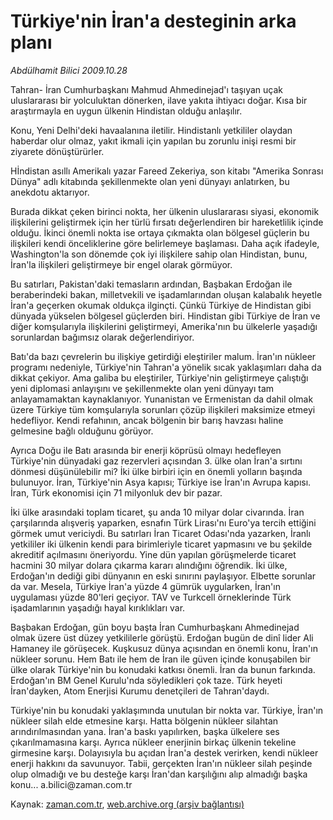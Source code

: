 # Türkiye'nin İran'a desteginin arka planı

*Abdülhamit Bilici 2009.10.28*

<tr><td class="metin" colspan="2" style="padding-top: 20px; padding-left: 5px; ">Tahran- İran Cumhurbaşkanı Mahmud Ahmedinejad'ı taşıyan uçak uluslararası bir yolculuktan dönerken, ilave yakıta ihtiyacı doğar. Kısa bir araştırmayla en uygun ülkenin Hindistan olduğu anlaşılır.</td></tr><tr><td class="metin" colspan="2" style="padding-top: 20px; padding-left: 5px; "><p> Konu, Yeni Delhi'deki havaalanına iletilir. Hindistanlı yetkililer olaydan haberdar olur olmaz, yakıt ikmali için yapılan bu zorunlu inişi resmi bir ziyarete dönüştürürler.
<p> Hİndistan asıllı Amerikalı yazar Fareed Zekeriya, son kitabı "Amerika Sonrası Dünya" adlı kitabında şekillenmekte olan yeni dünyayı anlatırken, bu anekdotu aktarıyor.
<p> Burada dikkat çeken birinci nokta, her ülkenin uluslararası siyasi, ekonomik ilişkilerini geliştirmek için her türlü fırsatı değerlendiren bir hareketlilik içinde olduğu. İkinci önemli nokta ise ortaya çıkmakta olan bölgesel güçlerin bu ilişkileri kendi önceliklerine göre belirlemeye başlaması. Daha açık ifadeyle, Washington'la son dönemde çok iyi ilişkilere sahip olan Hindistan, bunu, İran'la ilişkileri geliştirmeye bir engel olarak görmüyor.
<p> Bu satırları, Pakistan'daki temasların ardından, Başbakan Erdoğan ile beraberindeki bakan, milletvekili ve işadamlarından oluşan kalabalık heyetle İran'a geçerken okumak oldukça ilginçti. Çünkü Türkiye de Hindistan gibi dünyada yükselen bölgesel güçlerden biri. Hindistan gibi Türkiye de İran ve diğer komşularıyla ilişkilerini geliştirmeyi, Amerika'nın bu ülkelerle yaşadığı sorunlardan bağımsız olarak değerlendiriyor.
<p> Batı'da bazı çevrelerin bu ilişkiye getirdiği eleştiriler malum. İran'ın nükleer programı nedeniyle, Türkiye'nin Tahran'a yönelik sıcak yaklaşımları daha da dikkat çekiyor. Ama galiba bu eleştiriler, Türkiye'nin geliştirmeye çalıştığı yeni diplomasi anlayışını ve şekillenmekte olan yeni dünyayı tam anlayamamaktan kaynaklanıyor. Yunanistan ve Ermenistan da dahil olmak üzere Türkiye tüm komşularıyla sorunları çözüp ilişkileri maksimize etmeyi hedefliyor. Kendi refahının, ancak bölgenin bir barış havzası haline gelmesine bağlı olduğunu görüyor.
<p> Ayrıca Doğu ile Batı arasında bir enerji köprüsü olmayı hedefleyen Türkiye'nin dünyadaki gaz rezervleri açısından 3. ülke olan İran'a sırtını dönmesi düşünülebilir mi? İki ülke birbiri için en önemli yolların başında bulunuyor. İran, Türkiye'nin Asya kapısı; Türkiye ise İran'ın Avrupa kapısı. İran, Türk ekonomisi için 71 milyonluk dev bir pazar.
<p> İki ülke arasındaki toplam ticaret, şu anda 10 milyar dolar civarında. İran çarşılarında alışveriş yaparken, esnafın Türk Lirası'nı Euro'ya tercih ettiğini görmek umut vericiydi. Bu satırları İran Ticaret Odası'nda yazarken, İranlı yetkililer iki ülkenin kendi para birimleriyle ticaret yapmasını ve bu şekilde akreditif açılmasını öneriyordu. Yine dün yapılan görüşmelerde ticaret hacmini 30 milyar dolara çıkarma kararı alındığını öğrendik. İki ülke, Erdoğan'ın dediği gibi dünyanın en eski sınırını paylaşıyor. Elbette sorunlar da var. Mesela, Türkiye İran'a yüzde 4 gümrük uygularken, İran'ın uygulaması yüzde 80'leri geçiyor. TAV ve Turkcell örneklerinde Türk işadamlarının yaşadığı hayal kırıklıkları var.
<p> Başbakan Erdoğan, gün boyu başta İran Cumhurbaşkanı Ahmedinejad olmak üzere üst düzey yetkililerle görüştü. Erdoğan bugün de dinî lider Ali Hamaney ile görüşecek. Kuşkusuz dünya açısından en önemli konu, İran'ın nükleer sorunu. Hem Batı ile hem de İran ile güven içinde konuşabilen bir ülke olarak Türkiye'nin bu konudaki katkısı önemli. İran da bunun farkında. Erdoğan'ın BM Genel Kurulu'nda söyledikleri çok taze. Türk heyeti İran'dayken, Atom Enerjisi Kurumu denetçileri de Tahran'daydı.
<p> Türkiye'nin bu konudaki yaklaşımında unutulan bir nokta var. Türkiye, İran'ın nükleer silah elde etmesine karşı. Hatta bölgenin nükleer silahtan arındırılmasından yana. İran'a baskı yapılırken, başka ülkelere ses çıkarılmamasına karşı. Ayrıca nükleer enerjinin birkaç ülkenin tekeline girmesine karşı. Dolayısıyla bu açıdan İran'a destek verirken, kendi nükleer enerji hakkını da savunuyor. Tabii, gerçekten İran'ın nükleer silah peşinde olup olmadığı ve bu desteğe karşı İran'dan karşılığını alıp almadığı başka konu... a.bilici@zaman.com.tr<br/></p></p></p></p></p></p></p></p></p></td></tr>

Kaynak: [zaman.com.tr](http://zaman.com.tr/yazar.do?yazino=908639), [web.archive.org (arşiv bağlantısı)](http://web.archive.org/web/20100110132911/http://www.zaman.com.tr:80/yazar.do?yazino=908639)
